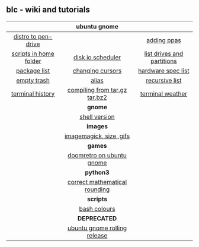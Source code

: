 ## blc - wiki and tutorials


|  | ubuntu gnome |  |
| :----------------------: | :----------------------: | :----------------------: |
| [distro to pen-drive](https://github.com/brandleesee/blc/wiki/Distro-to-Pen-Drive) | | [adding ppas](https://github.com/brandleesee/blc/wiki/Ubuntu-Adding-PPAs) |
| [scripts in home folder](https://github.com/brandleesee/blc/wiki/Scripts-in-Home-Folder) | [disk io scheduler](https://github.com/brandleesee/blc/wiki/Ubuntu-Disk-IO-Scheduler) | [list drives and partitions](https://github.com/brandleesee/blc/wiki/List-drives-&-partitions) |
| [package list](https://github.com/brandleesee/blc/wiki/Ubuntu-Package-List) | [changing cursors](https://github.com/brandleesee/blc/wiki/Ubuntu-Changing-Cursors) | [hardware spec list](https://github.com/brandleesee/blc/wiki/Laptop-Hardware-Specs) |
| [empty trash](https://github.com/brandleesee/blc/wiki/Ubuntu-Empty-Trash) | [alias](https://github.com/brandleesee/blc/wiki/Alias) | [recursive list](https://github.com/brandleesee/blc/wiki/list-recursively-a-directory) |
| [terminal history](https://github.com/brandleesee/blc/wiki/Ubuntu-Terminal-History) | [compiling from tar.gz tar.bz2](https://github.com/brandleesee/blc/wiki/Ubuntu-Compiling-from-tar.gz---tar.bz2) | [terminal weather](https://github.com/brandleesee/blc/wiki/Weather-in-Terminal) |
|  | **gnome** |  |
|  | [shell version](https://github.com/brandleesee/blc/wiki/Gnome-Shell-Version) |  |
|  | **images** |  |
|  | [imagemagick, size, gifs ](https://github.com/brandleesee/blc/wiki/ImageMagick,-Resize,-GIFs) |  |
|  | **games** |  |
|  | [doomretro on ubuntu gnome](https://github.com/brandleesee/blc/wiki/DoomRetro-on-Ubuntu) |  |
|  | **python3** |  |
|  | [correct mathematical rounding](https://github.com/brandleesee/blc/wiki/Python3---Correct-MATHEMATICAL-Rounding) |  |
|  | **scripts** |  |
|  | [bash colours](https://github.com/brandleesee/blc/tree/master/scripts/colours) |  |
|  | **DEPRECATED** |  |
|  | [ubuntu gnome rolling release](https://github.com/brandleesee/blc/wiki/DEPRECATED-Ubuntu-Gnome-Rolling-Release) |  |
